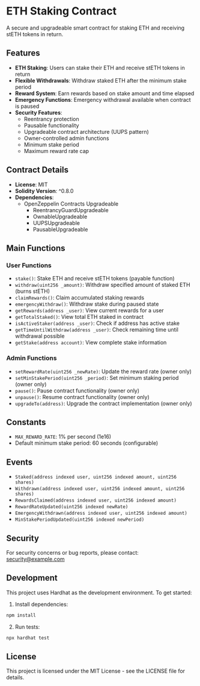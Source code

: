 # ETH Staking Contract

A secure and upgradeable smart contract for staking ETH and receiving stETH tokens in return.

## Features

- **ETH Staking**: Users can stake their ETH and receive stETH tokens in return
- **Flexible Withdrawals**: Withdraw staked ETH after the minimum stake period
- **Reward System**: Earn rewards based on stake amount and time elapsed
- **Emergency Functions**: Emergency withdrawal available when contract is paused
- **Security Features**:
  - Reentrancy protection
  - Pausable functionality
  - Upgradeable contract architecture (UUPS pattern)
  - Owner-controlled admin functions
  - Minimum stake period
  - Maximum reward rate cap

## Contract Details

- **License**: MIT
- **Solidity Version**: ^0.8.0
- **Dependencies**: 
  - OpenZeppelin Contracts Upgradeable
    - ReentrancyGuardUpgradeable
    - OwnableUpgradeable
    - UUPSUpgradeable
    - PausableUpgradeable

## Main Functions

### User Functions

- `stake()`: Stake ETH and receive stETH tokens (payable function)
- `withdraw(uint256 _amount)`: Withdraw specified amount of staked ETH (burns stETH)
- `claimRewards()`: Claim accumulated staking rewards
- `emergencyWithdraw()`: Withdraw stake during paused state
- `getRewards(address _user)`: View current rewards for a user
- `getTotalStaked()`: View total ETH staked in contract
- `isActiveStaker(address _user)`: Check if address has active stake
- `getTimeUntilWithdraw(address _user)`: Check remaining time until withdrawal possible
- `getStake(address account)`: View complete stake information

### Admin Functions

- `setRewardRate(uint256 _newRate)`: Update the reward rate (owner only)
- `setMinStakePeriod(uint256 _period)`: Set minimum staking period (owner only)
- `pause()`: Pause contract functionality (owner only)
- `unpause()`: Resume contract functionality (owner only)
- `upgradeTo(address)`: Upgrade the contract implementation (owner only)

## Constants

- `MAX_REWARD_RATE`: 1% per second (1e16)
- Default minimum stake period: 60 seconds (configurable)

## Events

- `Staked(address indexed user, uint256 indexed amount, uint256 shares)`
- `Withdrawn(address indexed user, uint256 indexed amount, uint256 shares)`
- `RewardsClaimed(address indexed user, uint256 indexed amount)`
- `RewardRateUpdated(uint256 indexed newRate)`
- `EmergencyWithdrawn(address indexed user, uint256 indexed amount)`
- `MinStakePeriodUpdated(uint256 indexed newPeriod)`

## Security

For security concerns or bug reports, please contact: security@example.com

## Development

This project uses Hardhat as the development environment. To get started:

1. Install dependencies:
```bash
npm install
```

2. Run tests:
```bash
npx hardhat test
```

## License

This project is licensed under the MIT License - see the LICENSE file for details.
